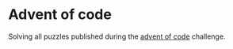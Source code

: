 # Advent of code

Solving all puzzles published during the [advent of code](https://adventofcode.com/) challenge.